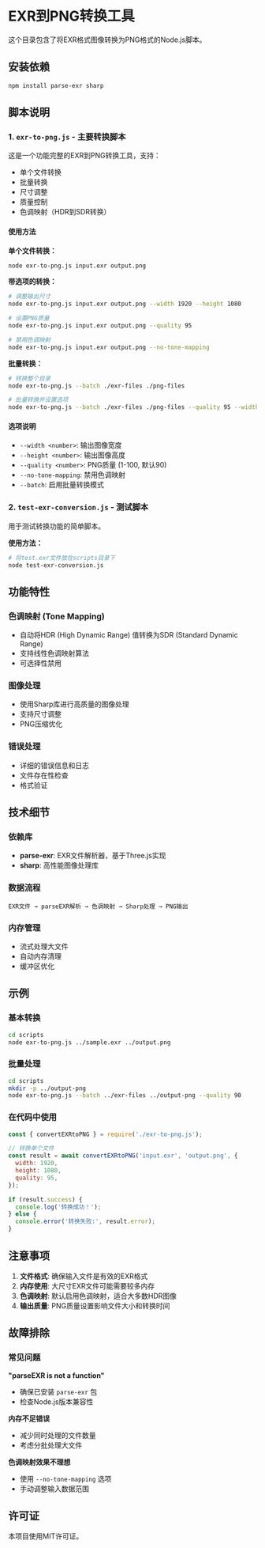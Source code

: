 # EXR到PNG转换工具

这个目录包含了将EXR格式图像转换为PNG格式的Node.js脚本。

## 安装依赖

```bash
npm install parse-exr sharp
```

## 脚本说明

### 1. `exr-to-png.js` - 主要转换脚本

这是一个功能完整的EXR到PNG转换工具，支持：

- 单个文件转换
- 批量转换
- 尺寸调整
- 质量控制
- 色调映射（HDR到SDR转换）

#### 使用方法

**单个文件转换：**

```bash
node exr-to-png.js input.exr output.png
```

**带选项的转换：**

```bash
# 调整输出尺寸
node exr-to-png.js input.exr output.png --width 1920 --height 1080

# 设置PNG质量
node exr-to-png.js input.exr output.png --quality 95

# 禁用色调映射
node exr-to-png.js input.exr output.png --no-tone-mapping
```

**批量转换：**

```bash
# 转换整个目录
node exr-to-png.js --batch ./exr-files ./png-files

# 批量转换并设置选项
node exr-to-png.js --batch ./exr-files ./png-files --quality 95 --width 1920
```

#### 选项说明

- `--width <number>`: 输出图像宽度
- `--height <number>`: 输出图像高度
- `--quality <number>`: PNG质量 (1-100, 默认90)
- `--no-tone-mapping`: 禁用色调映射
- `--batch`: 启用批量转换模式

### 2. `test-exr-conversion.js` - 测试脚本

用于测试转换功能的简单脚本。

**使用方法：**

```bash
# 将test.exr文件放在scripts目录下
node test-exr-conversion.js
```

## 功能特性

### 色调映射 (Tone Mapping)

- 自动将HDR (High Dynamic Range) 值转换为SDR (Standard Dynamic Range)
- 支持线性色调映射算法
- 可选择性禁用

### 图像处理

- 使用Sharp库进行高质量的图像处理
- 支持尺寸调整
- PNG压缩优化

### 错误处理

- 详细的错误信息和日志
- 文件存在性检查
- 格式验证

## 技术细节

### 依赖库

- **parse-exr**: EXR文件解析器，基于Three.js实现
- **sharp**: 高性能图像处理库

### 数据流程

```
EXR文件 → parseEXR解析 → 色调映射 → Sharp处理 → PNG输出
```

### 内存管理

- 流式处理大文件
- 自动内存清理
- 缓冲区优化

## 示例

### 基本转换

```bash
cd scripts
node exr-to-png.js ../sample.exr ../output.png
```

### 批量处理

```bash
cd scripts
mkdir -p ../output-png
node exr-to-png.js --batch ../exr-files ../output-png --quality 90
```

### 在代码中使用

```javascript
const { convertEXRtoPNG } = require('./exr-to-png.js');

// 转换单个文件
const result = await convertEXRtoPNG('input.exr', 'output.png', {
  width: 1920,
  height: 1080,
  quality: 95,
});

if (result.success) {
  console.log('转换成功！');
} else {
  console.error('转换失败:', result.error);
}
```

## 注意事项

1. **文件格式**: 确保输入文件是有效的EXR格式
2. **内存使用**: 大尺寸EXR文件可能需要较多内存
3. **色调映射**: 默认启用色调映射，适合大多数HDR图像
4. **输出质量**: PNG质量设置影响文件大小和转换时间

## 故障排除

### 常见问题

**"parseEXR is not a function"**

- 确保已安装 `parse-exr` 包
- 检查Node.js版本兼容性

**内存不足错误**

- 减少同时处理的文件数量
- 考虑分批处理大文件

**色调映射效果不理想**

- 使用 `--no-tone-mapping` 选项
- 手动调整输入数据范围

## 许可证

本项目使用MIT许可证。
